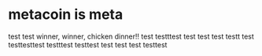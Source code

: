 # metacoin is meta

test
test
winner, winner, chicken dinner!!
test
testttest
test
test
test
testt
test
testtesttest
testttest
testtest
test
test
test
testtest
